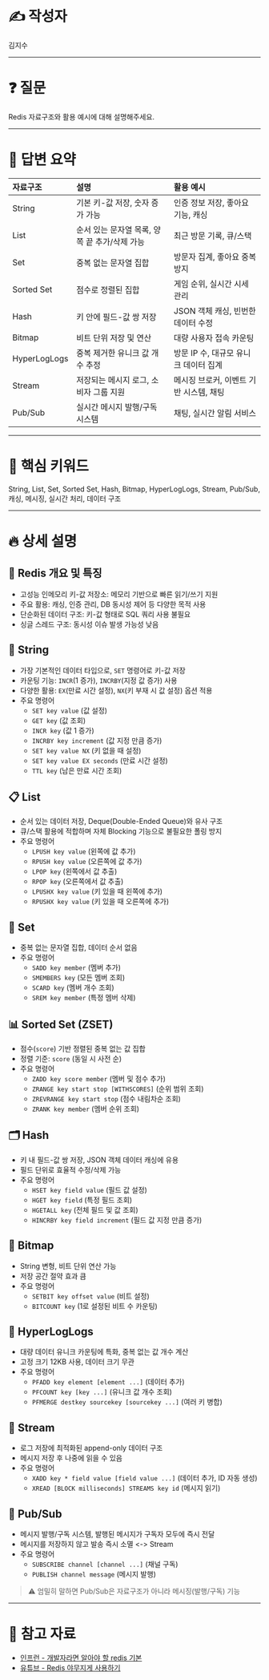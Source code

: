# ✍️ 작성자
김지수

---  

# ❓ 질문
Redis 자료구조와 활용 예시에 대해 설명해주세요.

---  

# 💬 답변 요약
| 자료구조          | 설명                           | 활용 예시                    |
|:--------------|:-----------------------------|:-------------------------|
| String        | 기본 키-값 저장, 숫자 증가 가능          | 인증 정보 저장, 좋아요 기능, 캐싱     |
| List          | 순서 있는 문자열 목록, 양쪽 끝 추가/삭제 가능  | 최근 방문 기록, 큐/스택           |
| Set           | 중복 없는 문자열 집합                 | 방문자 집계, 좋아요 중복 방지        |
| Sorted Set    | 점수로 정렬된 집합                   | 게임 순위, 실시간 시세 관리         |
| Hash          | 키 안에 필드-값 쌍 저장               | JSON 객체 캐싱, 빈번한 데이터 수정   |
| Bitmap        | 비트 단위 저장 및 연산                | 대량 사용자 접속 카운팅            |
| HyperLogLogs  | 중복 제거한 유니크 값 개수 추정           | 방문 IP 수, 대규모 유니크 데이터 집계  |
| Stream        | 저장되는 메시지 로그, 소비자 그룹 지원       | 메시징 브로커, 이벤트 기반 시스템, 채팅  |
| Pub/Sub       | 실시간 메시지 발행/구독 시스템            | 채팅, 실시간 알림 서비스           |

---  

# 🧠 핵심 키워드
String, List, Set, Sorted Set, Hash, Bitmap, HyperLogLogs, Stream, Pub/Sub, 캐싱, 메시징, 실시간 처리, 데이터 구조

---  

# 🔥 상세 설명

## 📌 Redis 개요 및 특징
- 고성능 인메모리 키-값 저장소: 메모리 기반으로 빠른 읽기/쓰기 지원
- 주요 활용: 캐싱, 인증 관리, DB 동시성 제어 등 다양한 목적 사용
- 단순화된 데이터 구조: 키-값 형태로 SQL 쿼리 사용 불필요
- 싱글 스레드 구조: 동시성 이슈 발생 가능성 낮음

## 🚀 String
- 가장 기본적인 데이터 타입으로, `SET` 명령어로 키-값 저장
- 카운팅 기능: `INCR`(1 증가), `INCRBY`(지정 값 증가) 사용
- 다양한 활용: `EX`(만료 시간 설정), `NX`(키 부재 시 값 설정) 옵션 적용
- 주요 명령어
    - `SET key value` (값 설정)
    - `GET key` (값 조회)
    - `INCR key` (값 1 증가)
    - `INCRBY key increment` (값 지정 만큼 증가)
    - `SET key value NX` (키 없을 때 설정)
    - `SET key value EX seconds` (만료 시간 설정)
    - `TTL key` (남은 만료 시간 조회)

## 📋 List
- 순서 있는 데이터 저장, Deque(Double-Ended Queue)와 유사 구조
- 큐/스택 활용에 적합하며 자체 Blocking 기능으로 불필요한 폴링 방지
- 주요 명령어
    - `LPUSH key value` (왼쪽에 값 추가)
    - `RPUSH key value` (오른쪽에 값 추가)
    - `LPOP key` (왼쪽에서 값 추출)
    - `RPOP key` (오른쪽에서 값 추출)
    - `LPUSHX key value` (키 있을 때 왼쪽에 추가)
    - `RPUSHX key value` (키 있을 때 오른쪽에 추가)

## 🔢 Set
- 중복 없는 문자열 집합, 데이터 순서 없음
- 주요 명령어
    - `SADD key member` (멤버 추가)
    - `SMEMBERS key` (모든 멤버 조회)
    - `SCARD key` (멤버 개수 조회)
    - `SREM key member` (특정 멤버 삭제)

## 📊 Sorted Set (ZSET)
- 점수(`score`) 기반 정렬된 중복 없는 값 집합
- 정렬 기준: `score` (동일 시 사전 순)
- 주요 명령어
    - `ZADD key score member` (멤버 및 점수 추가)
    - `ZRANGE key start stop [WITHSCORES]` (순위 범위 조회)
    - `ZREVRANGE key start stop` (점수 내림차순 조회)
    - `ZRANK key member` (멤버 순위 조회)

## 🗂 Hash
- 키 내 필드-값 쌍 저장, JSON 객체 데이터 캐싱에 유용
- 필드 단위로 효율적 수정/삭제 가능
- 주요 명령어
    - `HSET key field value` (필드 값 설정)
    - `HGET key field` (특정 필드 조회)
    - `HGETALL key` (전체 필드 및 값 조회)
    - `HINCRBY key field increment` (필드 값 지정 만큼 증가)

## 🧩 Bitmap
- String 변형, 비트 단위 연산 가능
- 저장 공간 절약 효과 큼
- 주요 명령어
    - `SETBIT key offset value` (비트 설정)
    - `BITCOUNT key` (1로 설정된 비트 수 카운팅)

## 🔢 HyperLogLogs
- 대량 데이터 유니크 카운팅에 특화, 중복 없는 값 개수 계산
- 고정 크기 12KB 사용, 데이터 크기 무관
- 주요 명령어
    - `PFADD key element [element ...]` (데이터 추가)
    - `PFCOUNT key [key ...]` (유니크 값 개수 조회)
    - `PFMERGE destkey sourcekey [sourcekey ...]` (여러 키 병합)

## 📼 Stream
- 로그 저장에 최적화된 append-only 데이터 구조
- 메시지 저장 후 나중에 읽을 수 있음 
- 주요 명령어
    - `XADD key * field value [field value ...]` (데이터 추가, ID 자동 생성)
    - `XREAD [BLOCK milliseconds] STREAMS key id` (메시지 읽기)

## 📢 Pub/Sub
- 메시지 발행/구독 시스템, 발행된 메시지가 구독자 모두에 즉시 전달
- 메시지를 저장하지 않고 발송 즉시 소멸 <-> Stream
- 주요 명령어
    - `SUBSCRIBE channel [channel ...]` (채널 구독)
    - `PUBLISH channel message` (메시지 발행)

> ⚠️ 엄밀히 말하면 Pub/Sub은 자료구조가 아니라 메시징(발행/구독) 기능

---  

# 🔗 참고 자료
- [인프런 - 개발자라면 알아야 할 redis 기본](https://www.inflearn.com/course/%EA%B0%9C%EB%B0%9C%EC%9E%90%EB%9D%BC%EB%A9%B4-%EC%95%8C%EC%95%84%EC%95%BC%ED%95%A0-redis-%EA%B8%B0%EB%B3%B8%EA%B8%B0%EB%B3%B8/dashboard)
- [유튜브 - Redis 야무지게 사용하기](https://www.youtube.com/watch?v=92NizoBL4uA)